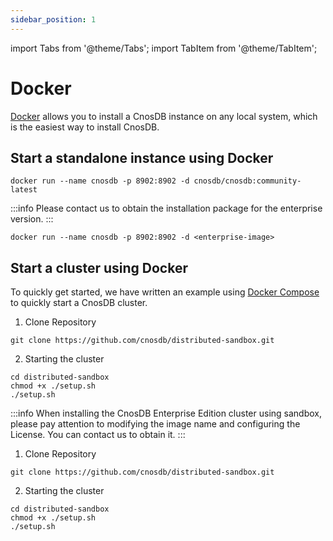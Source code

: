```yaml
---
sidebar_position: 1
---
```


import Tabs from '@theme/Tabs';
import TabItem from '@theme/TabItem';

# Docker

[Docker](https://docs.docker.com/get-docker/) allows you to install a CnosDB instance on any local system, which is the easiest way to install CnosDB.

## Start a standalone instance using Docker

<Tabs groupId="editions">
<TabItem value="Community" label="社区版">

```shell
docker run --name cnosdb -p 8902:8902 -d cnosdb/cnosdb:community-latest
```

</TabItem>

<TabItem value="Enterprise" label="企业版">

:::info
Please contact us to obtain the installation package for the enterprise version.
:::

```shell
docker run --name cnosdb -p 8902:8902 -d <enterprise-image>
```

</TabItem>

</Tabs>

## Start a cluster using Docker

To quickly get started, we have written an example using [Docker Compose](https://docs.docker.com/compose/install/) to quickly start a CnosDB cluster.

<Tabs groupId="editions">
<TabItem value="Community" label="社区版">

1. Clone Repository

```shell
git clone https://github.com/cnosdb/distributed-sandbox.git
```

2. Starting the cluster

```shell
cd distributed-sandbox
chmod +x ./setup.sh
./setup.sh
```

</TabItem>

<TabItem value="Enterprise" label="企业版">

:::info
When installing the CnosDB Enterprise Edition cluster using sandbox, please pay attention to modifying the image name and configuring the License. You can contact us to obtain it.
:::

1. Clone Repository

```shell
git clone https://github.com/cnosdb/distributed-sandbox.git
```

2. Starting the cluster

```shell
cd distributed-sandbox
chmod +x ./setup.sh
./setup.sh
```

</TabItem>

</Tabs>
